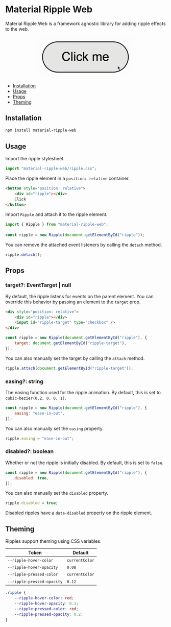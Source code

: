 # Material Ripple Web

Material Ripple Web is a framework agnostic library for adding ripple effects to the web.

<div align="center">
    <img src="./assets/example.gif" width="300" height="auto">
</div>

-   [Installation](#installation)
-   [Usage](#usage)
-   [Props](#props)
-   [Theming](#theming)

## Installation

```bash
npm install material-ripple-web
```

## Usage

Import the ripple stylesheet.

```ts
import "material-ripple-web/ripple.css";
```

Place the ripple element in a `position: relative` container.

```html
<button style="position: relative">
    <div id="ripple"></div>
    Click
</button>
```

Import `Ripple` and attach it to the ripple element.

```js
import { Ripple } from "material-ripple-web";

const ripple = new Ripple(document.getElementById("ripple"));
```

You can remove the attached event listeners by calling the `detach` method.

```js
ripple.detach();
```

## Props

### target?: EventTarget | null

By default, the ripple listens for events on the parent element.
You can override this behavior by passing an element to the `target` prop.

```html
<div style="position: relative">
    <div id="ripple"></div>
    <input id="ripple-target" type="checkbox" />
</div>
```

```js
const ripple = new Ripple(document.getElementById("ripple"), {
    target: document.getElementById("ripple-target"),
});
```

You can also manually set the target by calling the `attach` method.

```js
ripple.attach(document.getElementById("ripple-target"));
```

### easing?: string

The easing function used for the ripple animation.
By default, this is set to `cubic-bezier(0.2, 0, 0, 1)`.

```js
const ripple = new Ripple(document.getElementById("ripple"), {
    easing: "ease-in-out",
});
```

You can also manually set the `easing` property.

```js
ripple.easing = "ease-in-out";
```

### disabled?: boolean

Whether or not the ripple is initially disabled.
By default, this is set to `false`.

```js
const ripple = new Ripple(document.getElementById("ripple"), {
    disabled: true,
});
```

You can also manually set the `disabled` property.

```js
ripple.disabled = true;
```

Disabled ripples have a `data-disabled` property on the ripple element.

## Theming

Ripples support theming using CSS variables.

| Token                      | Default        |
| -------------------------- | -------------- |
| `--ripple-hover-color`     | `currentColor` |
| `--ripple-hover-opacity`   | `0.08`         |
| `--ripple-pressed-color`   | `currentColor` |
| `--ripple-pressed-opacity` | `0.12`         |

```css
.ripple {
    --ripple-hover-color: red;
    --ripple-hover-opacity: 0.1;
    --ripple-pressed-color: red;
    --ripple-pressed-opacity: 0.2;
}
```
